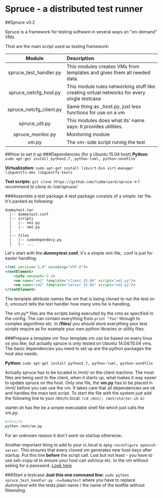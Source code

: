 Spruce - a distributed test runner
========
##Spruce v0.2

Spruce is a framework for testing software in several ways on "on-demand" VMs.

Thist are the main script used as testing framework:


| Module | Description |
|:--------:|:-------------|
| spruce_test_handler.py | This modules creates VMs from templates and gives them all needed data. |
| spruce_netcfg_host.py | This module rules networking stuff like creating virtual networks for every single testcase |
| spruce_netcfg_client.py | Same thing as _host.py, just less functions for use on a vm |
| spruce_util.py | This modules does what its' name says: It provides utilities. |
| spruce_monitor.py | Monitoring module |
| vm.py | The vm-side script runnig the test |

##How to set it up
###Dependencies (for a Ubuntu 15.04 host)
**Python:** ```sudo apt-get install python2.7, python-lxml, python-sendfile```

**Virtualization:** ```sudo apt-get install libvirt-bin virt-manager libguestfs-dev libguestfs-tools```

**Test scripts:** ```git clone https://github.com/timberyard/spruce``` -> *I recommend to clone to /var/spruce/*

###Assemble a test package
A test package consists of a simple .tar file. It's packed as following:

```  
dummytest.tar
  |-- dummytest.conf
  |-- scripts
  |   |-- vm1.py
  |   |-- vm2.py
  |
  |-- files
  |   |-- somedependecy.py
  |   |-- ...
```  
Let's start with the ***dummytest*.conf**, it's a simple xml-file, .conf is just for easier handling:

```xml
<?xml version="1.0" encoding="UTF-8"?>
<rootElement>
	<info vmcount='2'/>
	<vm name="vm1" template="client_15.04" script="vm1.py"/>
	<vm name="vm2" template="server_15.04" script="vm2.py"/>
</rootElement>
```
The template attribute names the vm that is being cloned to run the test on it, vmcount tells the test handler how many vms he is handling.

The **vm*.py** files are the scripts being executed by the vms as specified in the config. The can contain everything from `print "foo"` through to complex algorithms etc. In **/files/** you should store everything your test scripts require as for example your own python libraries or utility files.

###Prepare a template vm
Your template vm can be based on every linux os you like, but actually spruce is only tested on Ubuntu 14.04/15.04 vms.
The basic dependencies you need to set up are the python packages the host also needs:

**Python:** ```sudo apt-get install python2.7, python-lxml, python-sendfile```

Actually spruce has to be located in /mnt/ on the client machine. The most files are being sent to the client, when it starts up, what makes it way easier to update spruce on the host. Only one file, the **vm.py** has to be placed in /mnt/ before you can use the vm. It takes care that all dependencies are ok and handles the main test script. To start the file with the system just add the following line to your /etc/rc.local: `(cd /mnt/; /mnt/starter.sh &)`

starter.sh has the be a simple executable shell file which just calls the vm.py:

``` sh
#/bin/sh
python /mnt/vm.py
```

For an unknown reason it don't work on startup otherwise..

Another important thing to add to your rc.local is `dpkg-reconfigure openssh-server`. This ensures that every cloned vm generates new host-keys after startup. Put this line **before** the script call. Last but not least - you have to use ssh-copy-id to ensure your host can ssh/scp etc. to the vm without asking for a password. [Look here](http://askubuntu.com/questions/46930/how-can-i-set-up-password-less-ssh-login)


###Start a testcase
**Just this one command line:** ```sudo python spruce_test_handler.py -n=dummytest``` where you have to replace *dummytest* with the tests plain name / the name of the testfile without fileending.



